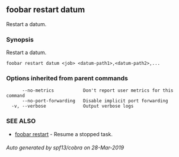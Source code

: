 ## foobar restart datum

Restart a datum.

### Synopsis


Restart a datum.

```
foobar restart datum <job> <datum-path1>,<datum-path2>,...
```

### Options inherited from parent commands

```
      --no-metrics           Don't report user metrics for this command
      --no-port-forwarding   Disable implicit port forwarding
  -v, --verbose              Output verbose logs
```

### SEE ALSO
* [foobar restart](foobar_restart.md)	 - Resume a stopped task.

###### Auto generated by spf13/cobra on 28-Mar-2019
